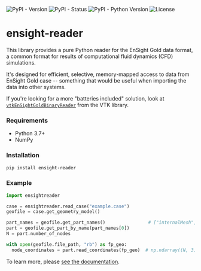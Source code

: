 ![PyPI - Version](https://img.shields.io/pypi/v/ensight-reader.svg?style=flat-square)
![PyPI - Status](https://img.shields.io/pypi/status/ensight-reader.svg?style=flat-square)
![PyPI - Python Version](https://img.shields.io/pypi/pyversions/ensight-reader.svg?style=flat-square)
![License](https://img.shields.io/pypi/l/ensight-reader.svg?style=flat-square)

# ensight-reader

This library provides a pure Python reader for the EnSight Gold data format,
a common format for results of computational fluid dynamics (CFD) simulations.

It's designed for efficient, selective, memory-mapped access to data from EnSight Gold case --
something that would be useful when importing the data into other systems.

If you're looking for a more "batteries included" solution, look at
[`vtkEnSightGoldBinaryReader`](https://vtk.org/doc/nightly/html/classvtkEnSightGoldBinaryReader.html)
from the VTK library.

### Requirements

- Python 3.7+
- NumPy

### Installation

```sh
pip install ensight-reader
```

### Example

```python
import ensightreader

case = ensightreader.read_case("example.case")
geofile = case.get_geometry_model()

part_names = geofile.get_part_names()                # ["internalMesh", ...]
part = geofile.get_part_by_name(part_names[0])
N = part.number_of_nodes

with open(geofile.file_path, "rb") as fp_geo:
  node_coordinates = part.read_coordinates(fp_geo)  # np.ndarray((N, 3), dtype=np.float32)
```

To learn more, please [see the documentation](https://ensight-reader.readthedocs.io).
